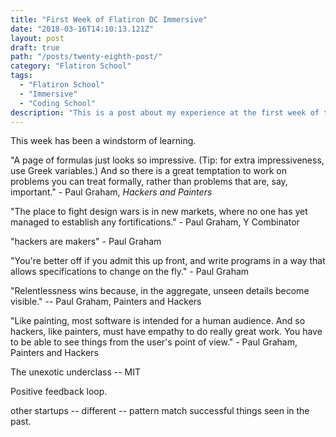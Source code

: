```yaml
---
title: "First Week of Flatiron DC Immersive"
date: "2018-03-16T14:10:13.121Z"
layout: post
draft: true
path: "/posts/twenty-eighth-post/"
category: "Flatiron School"
tags:
  - "Flatiron School"
  - "Immersive"
  - "Coding School"
description: "This is a post about my experience at the first week of the first ever DC Flatiron School immersive cohort."
---
```


This week has been a windstorm of learning.

"A page of formulas just looks so impressive. (Tip: for extra impressiveness, use Greek variables.) And so there is a great temptation to work on problems you can treat formally, rather than problems that are, say, important." - Paul Graham, <em>Hackers and Painters</em>

"The place to fight design wars is in new markets, where no one has yet managed to establish any fortifications." - Paul Graham, Y Combinator

"hackers are makers" - Paul Graham

"You're better off if you admit this up front, and write programs in a way that allows specifications to change on the fly." - Paul Graham

"Relentlessness wins because, in the aggregate, unseen details become visible." -- Paul Graham, Painters and Hackers

"Like painting, most software is intended for a human audience. And so hackers, like painters, must have empathy to do really great work. You have to be able to see things from the user's point of view." - Paul Graham, Painters and Hackers

The unexotic underclass -- MIT

Positive feedback loop.

other startups -- different -- pattern match successful things seen in the past.
